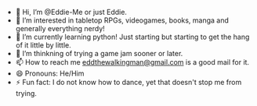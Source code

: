 - 👋 Hi, I’m @Eddie-Me or just Eddie.
- 👀 I’m interested in tabletop RPGs, videogames, books, manga and generally everything nerdy!
- 🌱 I’m currently learning python! Just starting but starting to get the hang of it little by little.
- 💞️ I’m thinkning of trying a game jam sooner or later.
- 📫 How to reach me eddthewalkingman@gmail.com is a good mail for it.
- 😄 Pronouns: He/Him
- ⚡ Fun fact: I do not know how to dance, yet that doesn't stop me from trying.

<!---
Eddie-Me/Eddie-Me is a ✨ special ✨ repository because its `README.md` (this file) appears on your GitHub profile.
You can click the Preview link to take a look at your changes.
--->
